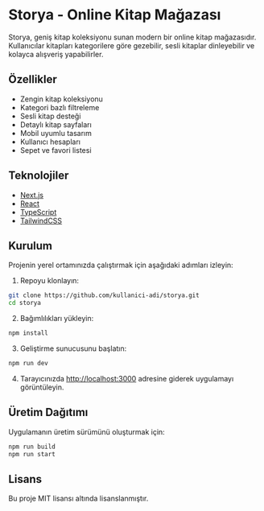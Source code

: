 # Storya - Online Kitap Mağazası

Storya, geniş kitap koleksiyonu sunan modern bir online kitap mağazasıdır. Kullanıcılar kitapları kategorilere göre gezebilir, sesli kitaplar dinleyebilir ve kolayca alışveriş yapabilirler.

## Özellikler

- Zengin kitap koleksiyonu
- Kategori bazlı filtreleme
- Sesli kitap desteği
- Detaylı kitap sayfaları
- Mobil uyumlu tasarım
- Kullanıcı hesapları
- Sepet ve favori listesi

## Teknolojiler

- [Next.js](https://nextjs.org/)
- [React](https://reactjs.org/)
- [TypeScript](https://www.typescriptlang.org/)
- [TailwindCSS](https://tailwindcss.com/)

## Kurulum

Projenin yerel ortamınızda çalıştırmak için aşağıdaki adımları izleyin:

1. Repoyu klonlayın:

```bash
git clone https://github.com/kullanici-adi/storya.git
cd storya
```

2. Bağımlılıkları yükleyin:

```bash
npm install
```

3. Geliştirme sunucusunu başlatın:

```bash
npm run dev
```

4. Tarayıcınızda [http://localhost:3000](http://localhost:3000) adresine giderek uygulamayı görüntüleyin.

## Üretim Dağıtımı

Uygulamanın üretim sürümünü oluşturmak için:

```bash
npm run build
npm run start
```

## Lisans

Bu proje MIT lisansı altında lisanslanmıştır. 